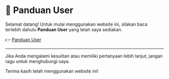 # 📘 Panduan User

Selamat datang! Untuk mulai menggunakan website ini, silakan baca terlebih dahulu **Panduan User** yang telah saya sediakan.

👉 [Panduan User](https://www.mediafire.com/file/wlyk8l4hmwisx3z/Panduan_User.docx/file)

---

Jika Anda mengalami kesulitan atau memiliki pertanyaan lebih lanjut, jangan ragu untuk menghubungi saya.

Terima kasih telah menggunakan website ini!
